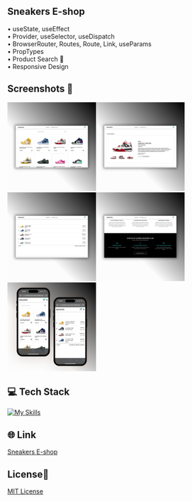 ## Sneakers E-shop

• useState, useEffect <br>
• Provider, useSelector, useDispatch <br>
• BrowserRouter, Routes, Route, Link, useParams <br>
• PropTypes <br>
• Product Search 🔎  <br>
• Responsive Design  <br>

## Screenshots 📱
<img src="/src/images/Sneakers-1.png" width="200"><img src="/src/images/Sneakers-2.png" width="200"><img src="/src/images/Sneakers-3.png" width="200"><img src="/src/images/Sneakers-4.png" width="200"><img src="/src/images/Sneakers-5.png" width="200">


## 💻 Tech Stack
[![My Skills](https://skillicons.dev/icons?i=html,css,javascript,react)](https://skillicons.dev)

## 🌐 Link
<a href="https://sneakers-eshop-dejvcodes.netlify.app/">Sneakers E-shop</a>

## License🔐
[MIT License](LICENSE) 